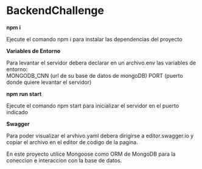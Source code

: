 # BackendChallenge

<b>npm i</b><br/>

Ejecute el comando npm i para instalar las dependencias del proyecto

<b>Variables de Entorno</b>

Para levantar el servidor debera declarar en un archivo.env las variables de entorno:<br/>
MONGODB_CNN (url de su base de datos de mongoDB)
PORT (puerto donde quiere levantar el servidor)

<b>npm run start</b><br/>

Ejecute el comando npm start para inicializar el servidor en el puerto indicado 

<b>Swagger</b><br/>

Para poder visualizar el arvhivo.yaml debera dirigirse a editor.swagger.io y copiar el archivo en el editor de codigo de la pagina.

En este proyecto utilice Mongoose como ORM de MongoDB para la coneccion e interaccion con la base de datos.
